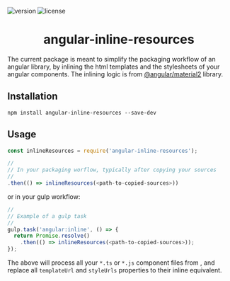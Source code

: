<p>
    <img src="https://img.shields.io/npm/v/angular-inline-resources.svg?style=flat-square" alt="version"/>
    <img src="https://img.shields.io/npm/l/angular-inline-resources.svg?style=flat-square" alt="license"/>
</p>

<h1 align="center">angular-inline-resources</h1> 

The current package is meant to simplify the packaging workflow of an angular library, by inlining the html templates and the stylesheets of your angular components. The inlining logic is from [@angular/material2](https://github.com/angular/material2) library.

## Installation

```
npm install angular-inline-resources --save-dev
```

## Usage

```js
const inlineResources = require('angular-inline-resources');

// 
// In your packaging worflow, typically after copying your sources
//
.then(() => inlineResources(<path-to-copied-sources>))
```

or in your gulp workflow:

```js
//
// Example of a gulp task
//
gulp.task('angular:inline', () => {
  return Promise.resolve()
    .then(() => inlineResources(<path-to-copied-sources>));
});
```

The above will process all your `*.ts` or `*.js` component files from _<path-to-copied-sources>_, and replace all `templateUrl` and `styleUrls` properties to their inline equivalent.

